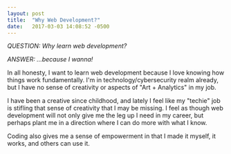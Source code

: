 ```yaml
---
layout: post
title:  "Why Web Development?"
date:   2017-03-03 14:08:52 -0500
---
```



*QUESTION: Why learn web development?*

*ANSWER: ...because I wanna!*

In all honesty, I want to learn web development because I love knowing how things work fundamentally. I'm in technology/cybersecurity realm already, but I have no sense of creativity or aspects of "Art + Analytics" in my job. 

I have been a creative since childhood, and lately I feel like my "techie" job is stifling that sense of creativity that I may be missing. I feel as though web development will not only give me the leg up I need in my career, but perhaps plant me in a direction where I can do more with what I know. 

Coding also gives me a sense of empowerment in that I made it myself, it works, and others can use it.

